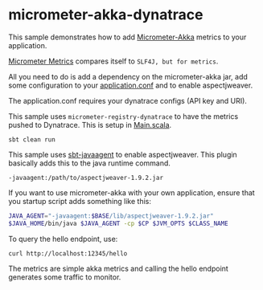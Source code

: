 # micrometer-akka-dynatrace

This sample demonstrates how to add [Micrometer-Akka](https://github.com/kontainers/micrometer-akka) metrics to your application.

[Micrometer Metrics](http://micrometer.io/) compares itself to `SLF4J, but for metrics`.

All you need to do is add a dependency on the micrometer-akka jar, add some configuration to your [application.conf](https://github.com/pjfanning/micrometer-akka-dynatrace/blob/master/src/main/resources/application.conf) and to enable aspectjweaver.

The application.conf requires your dynatrace configs (API key and URI).

This sample uses `micrometer-registry-dynatrace` to have the metrics pushed to Dynatrace.
This is setup in [Main.scala](https://github.com/pjfanning/micrometer-akka-dynatrace/blob/master/src/main/scala/com/example/akka/Main.scala).

```sbt clean run```

This sample uses [sbt-javaagent](https://github.com/sbt/sbt-javaagent) to enable aspectjweaver.
This plugin basically adds this to the java runtime command.

```-javaagent:/path/to/aspectjweaver-1.9.2.jar```

If you want to use micrometer-akka with your own application, ensure that you startup script adds something like this:

```bash
JAVA_AGENT="-javaagent:$BASE/lib/aspectjweaver-1.9.2.jar"
$JAVA_HOME/bin/java $JAVA_AGENT -cp $CP $JVM_OPTS $CLASS_NAME
```

To query the hello endpoint, use:

```curl http://localhost:12345/hello```

The metrics are simple akka metrics and calling the hello endpoint generates some traffic to monitor.

